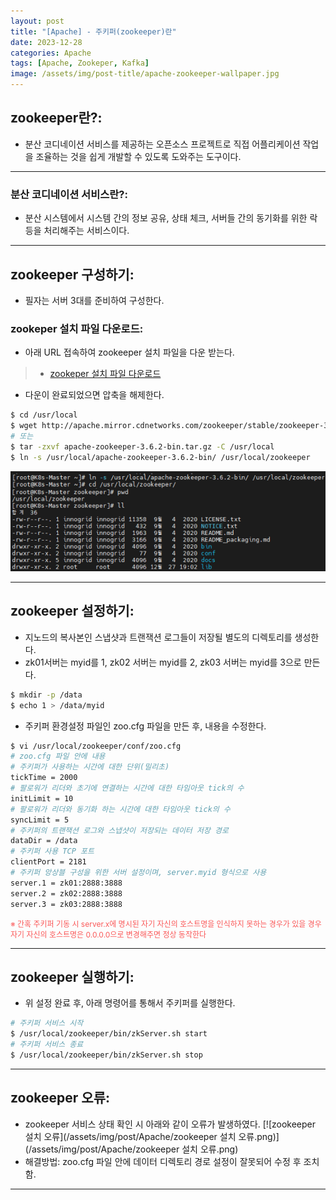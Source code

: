 ```yaml
---
layout: post
title: "[Apache] - 주키퍼(zookeeper)란"
date: 2023-12-28
categories: Apache
tags: [Apache, Zookeper, Kafka]
image: /assets/img/post-title/apache-zookeeper-wallpaper.jpg
---
```


## zookeeper란?:
-  분산 코디네이션 서비스를 제공하는 오픈소스 프로젝트로 직접 어플리케이션 작업을 조율하는 것을 쉽게 개발할 수 있도록 도와주는 도구이다.

* * *

### 분산 코디네이션 서비스란?:
- 분산 시스템에서 시스템 간의 정보 공유, 상태 체크, 서버들 간의 동기화를 위한 락 등을 처리해주는 서비스이다.

* * *

## zookeeper 구성하기:
- 필자는 서버 3대를 준비하여 구성한다.

### zookeper 설치 파일 다운로드:
- 아래 URL 접속하여 zookeeper 설치 파일을 다운 받는다.
> * [zookeper 설치 파일 다운로드](https://zookeeper.apache.org/releases.html "zookeper 설치 파일 다운로드")
- 다운이 완료되었으면 압축을 해제한다.
```bash
$ cd /usr/local
$ wget http://apache.mirror.cdnetworks.com/zookeeper/stable/zookeeper-3.6.2.tar.gz
# 또는 
$ tar -zxvf apache-zookeeper-3.6.2-bin.tar.gz -C /usr/local
$ ln -s /usr/local/apache-zookeeper-3.6.2-bin/ /usr/local/zookeeper
```
[![zookeeper 심볼릭 링크 설정과 폴더 구성](/assets/img/post/Apache/zookeeper%20심볼릭%20링크%20설정과%20폴더%20구성.png)](/assets/img/post/Apache/zookeeper%20심볼릭%20링크%20설정과%20폴더%20구성.png)

* * *

## zookeeper 설정하기:
- 지노드의 복사본인 스냅샷과 트랜잭션 로그들이 저장될 별도의 디렉토리를 생성한다.
- zk01서버는 myid를 1, zk02 서버는 myid를 2, zk03 서버는 myid를 3으로 만든다.
```bash
$ mkdir -p /data
$ echo 1 > /data/myid
```

- 주키퍼 환경설정 파일인 zoo.cfg 파일을 만든 후, 내용을 수정한다.
```bash
$ vi /usr/local/zookeeper/conf/zoo.cfg
# zoo.cfg 파일 안에 내용
# 주키퍼가 사용하는 시간에 대한 단위(밀리초)
tickTime = 2000 
# 팔로워가 리더와 초기에 연결하는 시간에 대한 타임아웃 tick의 수
initLimit = 10
# 팔로워가 리더와 동기화 하는 시간에 대한 타임아웃 tick의 수
syncLimit = 5 
# 주키퍼의 트랜잭션 로그와 스냅샷이 저장되는 데이터 저장 경로
dataDir = /data 
# 주키퍼 사용 TCP 포트
clientPort = 2181
# 주키퍼 앙상블 구성을 위한 서버 설정이며, server.myid 형식으로 사용
server.1 = zk01:2888:3888
server.2 = zk02:2888:3888
server.3 = zk03:2888:3888
```
<span style="color:#FA5858; font-size:12px">※ 간혹 주키퍼 기동 시 server.x에 명시된 자기 자신의 호스트명을 인식하지 못하는 경우가 있을 경우 자기 자신의 호스트명은 0.0.0.0으로 변경해주면 정상 동작한다</span>

* * *

## zookeeper 실행하기:
- 위 설정 완료 후, 아래 명령어를 통해서 주키퍼를 실행한다.
```bash
# 주키퍼 서비스 시작
$ /usr/local/zookeeper/bin/zkServer.sh start
# 주키퍼 서비스 종료
$ /usr/local/zookeeper/bin/zkServer.sh stop
```

* * *

## zookeeper 오류:
- zookeeper 서비스 상태 확인 시 아래와 같이 오류가 발생하였다.
[![zookeeper 설치 오류](/assets/img/post/Apache/zookeeper 설치 오류.png)](/assets/img/post/Apache/zookeeper 설치 오류.png)
- 해결방법: zoo.cfg 파일 안에 데이터 디렉토리 경로 설정이 잘못되어 수정 후 조치함.

* * *